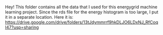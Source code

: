 Hey!
This folder contains all the data that I used for this energygrid machine learning project.
Since the rds file for the energy histogram is too large, I put it in a separate location. 
Here it is: https://drive.google.com/drive/folders/13tJdymmrrf9hkDLJO6LDxNJ_RfCoqI47?usp=sharing
